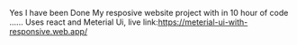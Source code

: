 Yes I have been Done My resposive website project with in 10 hour of code ...... Uses react and Meterial Ui, live link:https://meterial-ui-with-responsive.web.app/
